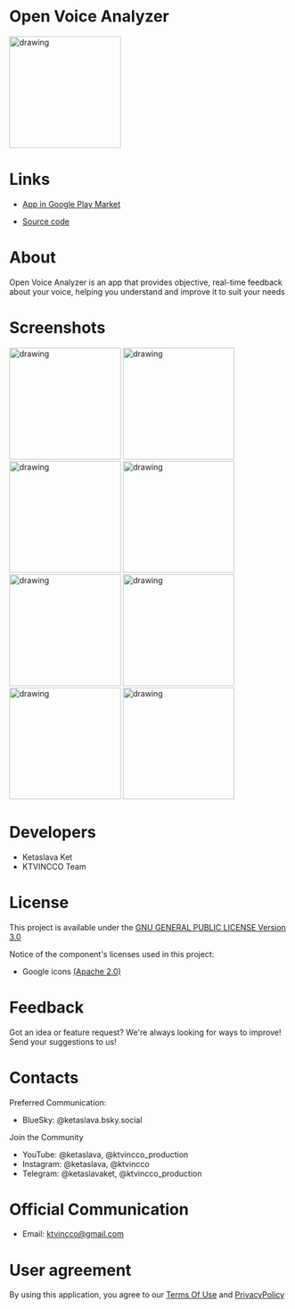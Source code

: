 # Open Voice Analyzer

<img src="https://github.com/ketaslava/open_voice_analyzer/blob/main/images/logo.png" alt="drawing" width="200"/>

# Links

* [App in Google Play Market](https://play.google.com/store/apps/details?id=com.ktvincco.openvoiceanalyzer)

* [Source code](https://github.com/ketaslava/open_voice_analyzer-project)

# About

Open Voice Analyzer is an app that provides objective, real-time feedback about your voice, helping you understand and improve it to suit your needs

# Screenshots

<div>
  <img src="https://github.com/ketaslava/open_voice_analyzer/blob/main/images/1.png" alt="drawing" width="200"/>
  <img src="https://github.com/ketaslava/open_voice_analyzer/blob/main/images/2.png" alt="drawing" width="200"/>
  <img src="https://github.com/ketaslava/open_voice_analyzer/blob/main/images/3.png" alt="drawing" width="200"/>
  <img src="https://github.com/ketaslava/open_voice_analyzer/blob/main/images/4.png" alt="drawing" width="200"/>
  <img src="https://github.com/ketaslava/open_voice_analyzer/blob/main/images/5.png" alt="drawing" width="200"/>
  <img src="https://github.com/ketaslava/open_voice_analyzer/blob/main/images/6.png" alt="drawing" width="200"/>
  <img src="https://github.com/ketaslava/open_voice_analyzer/blob/main/images/7.png" alt="drawing" width="200"/>
  <img src="https://github.com/ketaslava/open_voice_analyzer/blob/main/images/8.png" alt="drawing" width="200"/>
</div>

# Developers

* Ketaslava Ket
* KTVINCCO Team

# License

This project is available under the [GNU GENERAL PUBLIC LICENSE Version 3.0](https://www.gnu.org/licenses/gpl-3.0.en.html#license-text)

Notice of the component's licenses used in this project:

* Google icons [(Apache 2.0)](https://www.apache.org/licenses/LICENSE-2.0.html)

# Feedback

Got an idea or feature request? We're always looking for ways to improve! Send your suggestions to us!

# Contacts

Preferred Communication:

* BlueSky: @ketaslava.bsky.social

Join the Community

* YouTube: @ketaslava, @ktvincco_production
* Instagram: @ketaslava, @ktvincco
* Telegram: @ketaslavaket, @ktvincco_production

# Official Communication

* Email: ktvincco@gmail.com

# User agreement

By using this application, you agree to our [Terms Of Use](https://sites.google.com/view/openvoiceanalyzertermsofuse/home) and [PrivacyPolicy](https://sites.google.com/view/openvoiceanalyzerprivacypolicy/home)


